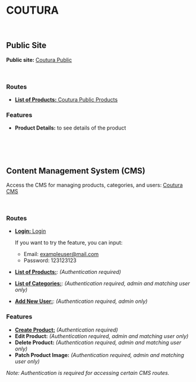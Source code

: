 # COUTURA 

<br>

## Public Site

**Public site:** [Coutura Public](https://coutura-public.vercel.app/)

<br>

### Routes

- [**List of Products:** Coutura Public Products](https://coutura-public.vercel.app/)

### Features

- **Product Details:** to see details of the product

<br>
<br>
<br>

## Content Management System (CMS)

Access the CMS for managing products, categories, and users: [Coutura CMS](https://coutura-cms.vercel.app/)

<br>

### Routes

- [**Login:** Login](https://coutura-cms.vercel.app/login)

  If you want to try the feature, you can input:
  - Email: exampleuser@mail.com
  - Password: 123123123

- [**List of Products:**](https://coutura-cms.vercel.app/): _(Authentication required)_
- [**List of Categories:**](https://coutura-cms.vercel.app/categories): _(Authentication required, admin and matching user only)_
- [**Add New User:**](https://coutura-cms.vercel.app/add-user): _(Authentication required, admin only)_

### Features

- [**Create Product:**](https://coutura-cms.vercel.app/products/create) _(Authentication required)_
- **Edit Product:** _(Authentication required, admin and matching user only)_
- **Delete Product:** _(Authentication required, admin and matching user only)_
- **Patch Product Image:** _(Authentication required, admin and matching user only)_

_Note: Authentication is required for accessing certain CMS routes._
